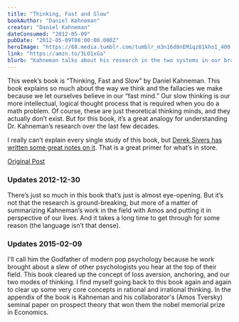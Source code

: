 ```yaml
---
title: "Thinking, Fast and Slow"
bookAuthor: "Daniel Kahneman"
creator: "Daniel Kahneman"
dateConsumed: "2012-05-09"
pubDate: "2012-05-09T08:00:00.000Z"
heroImage: "https://68.media.tumblr.com/tumblr_m3n16d8nEM1qz81kho1_400.jpg"
link: "https://amzn.to/3LO1xGa"
blurb: "Kahneman talks about his research in the two systems in our brain, System 1 and System 2, and how they influence our decision-making processes. System 1 operates intuitively and automatically, while System 2 involves more deliberate thinking and problem-solving."
---
```


This week’s book is “Thinking, Fast and Slow” by Daniel Kahneman. This book explains so much about the way we think and the fallacies we make because we let ourselves believe in our “fast mind.” Our slow thinking is our more intellectual, logical thought process that is required when you do a math problem. Of course, these are just theoretical thinking minds, and they actually don’t exist. But for this book, it’s a great analogy for understanding Dr. Kahneman’s research over the last few decades.

I really can’t explain every single study of this book, but [Derek Sivers has written some great notes on it](https://sivers.org/book/ThinkingFastAndSlow). That is a great primer for what’s in store.

[Original Post](https://jermspeaks.com/post/22721382410/this-weeks-book-is-thinking-fast-and-slow-by)

### Updates 2012-12-30

There’s just so much in this book that’s just is almost eye-opening. But it’s not that the research is ground-breaking, but more of a matter of summarizing Kahneman’s work in the field with Amos and putting it in perspective of our lives. And it takes a long time to get through for some reason (the language isn’t that dense).

### Updates 2015-02-09

I'll call him the Godfather of modern pop psychology because he work brought about a slew of other psychologists you hear at the top of their field. This book cleared up the concept of loss aversion, anchoring, and our two modes of thinking. I find myself going back to this book again and again to clear up some very core concepts in rational and irrational thinking. In the appendix of the book is Kahneman and his collaborator's (Amos Tversky) seminal paper on prospect theory that won them the nobel memorial prize in Economics.
